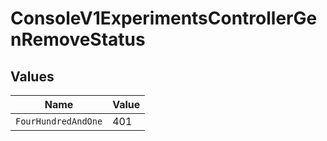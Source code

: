 # ConsoleV1ExperimentsControllerGenRemoveStatus


## Values

| Name                | Value               |
| ------------------- | ------------------- |
| `FourHundredAndOne` | 401                 |